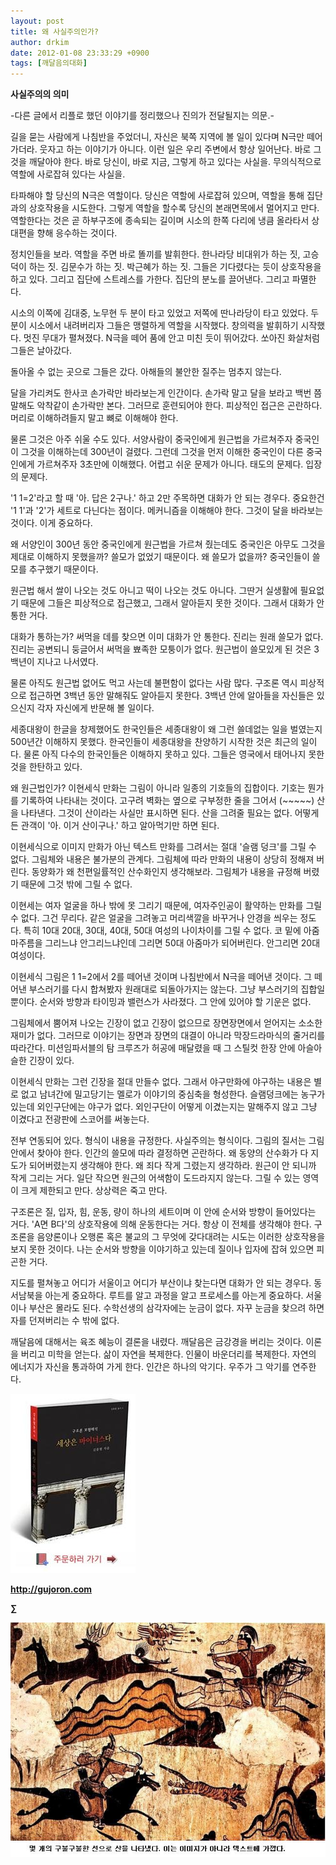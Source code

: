 ```yaml
---
layout: post
title: 왜 사실주의인가?
author: drkim
date: 2012-01-08 23:33:29 +0900
tags: [깨달음의대화]
---
```

**사실주의의 의미**

-다른 글에서 리플로 했던 이야기를 정리했으나 진의가 전달될지는 의문.- 

길을 묻는 사람에게 나침반을 주었더니, 자신은 북쪽 지역에 볼 일이 있다며 N극만 떼어 가더라. 웃자고 하는 이야기가 아니다. 이런 일은 우리 주변에서 항상 일어난다. 바로 그것을 깨달아야 한다. 바로 당신이, 바로 지금, 그렇게 하고 있다는 사실을. 무의식적으로 역할에 사로잡혀 있다는 사실을. 

타파해야 할 당신의 N극은 역할이다. 당신은 역할에 사로잡혀 있으며, 역할을 통해 집단과의 상호작용을 시도한다. 그렇게 역할을 할수록 당신의 본래면목에서 멀어지고 만다. 역할한다는 것은 곧 하부구조에 종속되는 길이며 시소의 한쪽 다리에 냉큼 올라타서 상대편을 향해 응수하는 것이다. 

정치인들을 보라. 역할을 주면 바로 똘끼를 발휘한다. 한나라당 비대위가 하는 짓, 고승덕이 하는 짓. 김문수가 하는 짓. 박근혜가 하는 짓. 그들은 기다렸다는 듯이 상호작용을 하고 있다. 그리고 집단에 스트레스를 가한다. 집단의 분노를 끌어낸다. 그리고 파멸한다. 

시소의 이쪽에 김대중, 노무현 두 분이 타고 있었고 저쪽에 딴나라당이 타고 있었다. 두 분이 시소에서 내려버리자 그들은 맹렬하게 역할을 시작했다. 창의력을 발휘하기 시작했다. 멋진 무대가 펼쳐졌다. N극을 떼어 품에 안고 미친 듯이 뛰어갔다. 쏘아진 화살처럼 그들은 날아갔다. 

돌아올 수 없는 곳으로 그들은 갔다. 아해들의 불안한 질주는 멈추지 않는다. 

달을 가리켜도 한사코 손가락만 바라보는게 인간이다. 손가락 말고 달을 보라고 백번 쯤 말해도 악착같이 손가락만 본다. 그러므로 훈련되어야 한다. 피상적인 접근은 곤란하다. 머리로 이해하려들지 말고 뼈로 이해해야 한다. 

물론 그것은 아주 쉬울 수도 있다. 서양사람이 중국인에게 원근법을 가르쳐주자 중국인이 그것을 이해하는데 300년이 걸렸다. 그런데 그것을 먼저 이해한 중국인이 다른 중국인에게 가르쳐주자 3초만에 이해했다. 어렵고 쉬운 문제가 아니다. 태도의 문제다. 입장의 문제다. 

'1 1=2'라고 할 때 '아. 답은 2구나.' 하고 2만 주목하면 대화가 안 되는 경우다. 중요한건 '1 1'과 '2'가 세트로 다닌다는 점이다. 메커니즘을 이해해야 한다. 그것이 달을 바라보는 것이다. 이게 중요하다. 

왜 서양인이 300년 동안 중국인에게 원근법을 가르쳐 줬는데도 중국인은 아무도 그것을 제대로 이해하지 못했을까? 쓸모가 없었기 때문이다. 왜 쓸모가 없을까? 중국인들이 쓸모를 추구했기 때문이다. 

원근법 해서 쌀이 나오는 것도 아니고 떡이 나오는 것도 아니다. 그딴거 실생활에 필요없기 때문에 그들은 피상적으로 접근했고, 그래서 알아듣지 못한 것이다. 그래서 대화가 안 통한 거다. 

대화가 통하는가? 써먹을 데를 찾으면 이미 대화가 안 통한다. 진리는 원래 쓸모가 없다. 진리는 공변되니 둥글어서 써먹을 뾰족한 모퉁이가 없다. 원근법이 쓸모있게 된 것은 3백년이 지나고 나서였다. 

물론 아직도 원근법 없어도 먹고 사는데 불편함이 없다는 사람 많다. 구조론 역시 피상적으로 접근하면 3백년 동안 말해줘도 알아듣지 못한다. 3백년 안에 알아들을 자신들은 있으신지 각자 자신에게 반문해 볼 일이다. 

세종대왕이 한글을 창제했어도 한국인들은 세종대왕이 왜 그런 쓸데없는 일을 벌였는지 500년간 이해하지 못했다. 한국인들이 세종대왕을 찬양하기 시작한 것은 최근의 일이다. 물론 아직 다수의 한국인들은 이해하지 못하고 있다. 그들은 영국에서 태어나지 못한 것을 한탄하고 있다. 

왜 원근법인가? 이현세식 만화는 그림이 아니라 일종의 기호들의 집합이다. 기호는 뭔가를 기록하여 나타내는 것이다. 고구려 벽화는 옆으로 구부정한 줄을 그어서 (~~~~~) 산을 나타낸다. 그것이 산이라는 사실만 표시하면 된다. 산을 그려줄 필요는 없다. 어떻게든 관객이 '아. 이거 산이구나.' 하고 알아먹기만 하면 된다. 

이현세식으로 이미지 만화가 아닌 텍스트 만화를 그려서는 절대 '슬램 덩크'를 그릴 수 없다. 그림체와 내용은 불가분의 관계다. 그림체에 따라 만화의 내용이 상당히 정해져 버린다. 동양화가 왜 천편일률적인 산수화인지 생각해보라. 그림체가 내용을 규정해 버렸기 때문에 그것 밖에 그릴 수 없다. 

이현세는 여자 얼굴을 하나 밖에 못 그리기 때문에, 여자주인공이 활약하는 만화를 그릴 수 없다. 그건 무리다. 같은 얼굴을 그려놓고 머리색깔을 바꾸거나 안경을 씌우는 정도다. 특히 10대 20대, 30대, 40대, 50대 여성의 나이차이를 그릴 수 없다. 코 밑에 아줌마주름을 그리느냐 안그리느냐인데 그리면 50대 아줌마가 되어버린다. 안그리면 20대 여성이다. 




  이현세식 그림은 1 1=2에서 2를 떼어낸 것이며 나침반에서 N극을 떼어낸 것이다. 그 떼어낸 부스러기를 다시 합쳐봤자 원래대로 되돌아가지는 않는다. 그냥 부스러기의 집합일 뿐이다. 순서와 방향과 타이밍과 밸런스가 사라졌다. 그 안에 있어야 할 기운은 없다.






  그림체에서 뿜어져 나오는 긴장이 없고 긴장이 없으므로 장면장면에서 얻어지는 소소한 재미가 없다. 그러므로 이야기는 장면과 장면의 대결이 아니라 막장드라마식의 줄거리를 따라간다. 미션임파서블의 탐 크루즈가 허공에 매달렸을 때 그 스틸컷 한장 안에 아슬아슬한 긴장이 있다.






  이현세식 만화는 그런 긴장을 절대 만들수 없다. 그래서 야구만화에 야구하는 내용은 별로 없고 남녀간에 밀고당기는 멜로가 이야기의 중심축을 형성한다. 슬램덩크에는 농구가 있는데 외인구단에는 야구가 없다. 외인구단이 어떻게 이겼는지는 말해주지 않고 그냥 이겼다고 전광판에 스코어를 써놓는다.


전부 연동되어 있다. 형식이 내용을 규정한다. 사실주의는 형식이다. 그림의 질서는 그림 안에서 찾아야 한다. 인간의 쓸모에 따라 결정하면 곤란하다. 왜 동양의 산수화가 다 지도가 되어버렸는지 생각해야 한다. 왜 죄다 작게 그렸는지 생각하라. 원근이 안 되니까 작게 그리는 거다. 일단 작으면 원근의 어색함이 도드라지지 않는다. 그릴 수 있는 영역이 크게 제한되고 만다. 상상력은 죽고 만다. 

구조론은 질, 입자, 힘, 운동, 량이 하나의 세트이며 이 안에 순서와 방향이 들어있다는 거다. 'A면 B다'의 상호작용에 의해 운동한다는 거다. 항상 이 전체를 생각해야 한다. 구조론을 음양론이나 오행론 혹은 불교의 그 무엇에 갖다대려는 시도는 이러한 상호작용을 보지 못한 것이다. 나는 순서와 방향을 이야기하고 있는데 질이나 입자에 잡혀 있으면 피곤한 거다. 

지도를 펼쳐놓고 어디가 서울이고 어디가 부산이냐 찾는다면 대화가 안 되는 경우다. 동서남북을 아는게 중요하다. 루트를 알고 과정을 알고 프로세스를 아는게 중요하다. 서울이나 부산은 몰라도 된다. 수학선생의 삼각자에는 눈금이 없다. 자꾸 눈금을 찾으려 하면 자를 던져버리는 수 밖에 없다. 

깨달음에 대해서는 육조 혜능이 결론을 내렸다. 깨달음은 금강경을 버리는 것이다. 이론을 버리고 미학을 얻는다. 삶이 자연을 복제한다. 인물이 바운더리를 복제한다. 자연의 에너지가 자신을 통과하여 가게 한다. 인간은 하나의 악기다. 우주가 그 악기를 연주한다. 





![](/files/attach/images/198/668/222/0.JPG)


  






**http://gujoron.com** 


**∑**  
  


 ![](/files/attach/images/198/353/227/58.JPG)